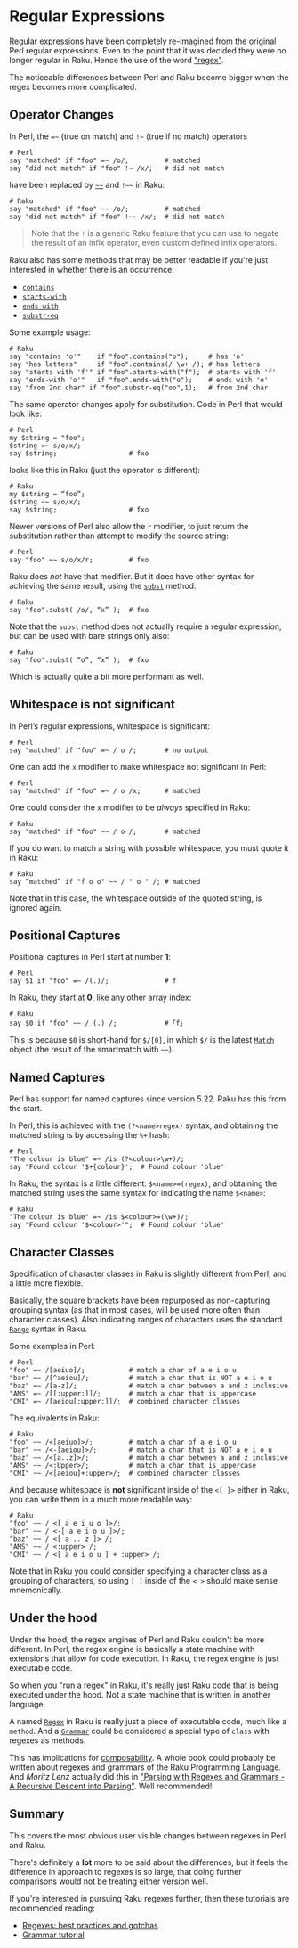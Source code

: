 # Regular Expressions
Regular expressions have been completely re-imagined from the original Perl regular expressions.  Even to the point that it was decided they were no longer regular in Raku.  Hence the use of the word ["regex"](https://docs.raku.org/language/regexes).

The noticeable differences between Perl and Raku become bigger when the regex becomes more complicated.

## Operator Changes
In Perl, the `=~` (true on match) and `!~` (true if no match) operators
```
# Perl
say "matched" if "foo" =~ /o/;         # matched
say “did not match" if "foo" !~ /x/;   # did not match
```
have been replaced by [`~~`](https://docs.raku.org/language/operators#infix_~~) and `!~~` in Raku:
```
# Raku
say "matched" if "foo" ~~ /o/;         # matched
say "did not match" if "foo" !~~ /x/;  # did not match
```
> Note that the `!` is a generic Raku feature that you can use to negate the result of an infix operator, even custom defined infix operators.

Raku also has some methods that may be better readable if you're just interested in whether there is an occurrence:
- [`contains`](https://docs.raku.org/type/Str#method_contains)
- [`starts-with`](https://docs.raku.org/type/Str#method_starts-with)
- [`ends-with`](https://docs.raku.org/type/Str#method_ends-with)
- [`substr-eq`](https://docs.raku.org/type/Str#method_substr-eq)

Some example usage:
```
# Raku
say "contains 'o'"    if "foo".contains("o");     # has 'o'
say "has letters"     if "foo".contains(/ \w+ /); # has letters
say "starts with 'f'" if "foo".starts-with("f");  # starts with 'f'
say "ends-with 'o'"   if "foo".ends-with("o");    # ends with 'o'
say "from 2nd char" if "foo".substr-eq("oo",1);   # from 2nd char
```
The same operator changes apply for substitution. Code in Perl that would look like:
```
# Perl
my $string = "foo";
$string =~ s/o/x/;
say $string;                  # fxo
```
looks like this in Raku (just the operator is different):
```
# Raku
my $string = “foo”;
$string ~~ s/o/x/;
say $string;                  # fxo
```
Newer versions of Perl also allow the `r` modifier, to just return the substitution rather than attempt to modify the source string:
```
# Perl
say "foo" =~ s/o/x/r;         # fxo
```
Raku does *not* have that modifier.  But it does have other syntax for achieving the same result, using the [`subst`](https://docs.raku.org/type/Str#method_subst) method:
```
# Raku
say "foo".subst( /o/, “x” );  # fxo
```
Note that the `subst` method does not actually require a regular expression, but can be used with bare strings only also:
```
# Raku
say "foo".subst( “o”, “x” );  # fxo
```
Which is actually quite a bit more performant as well.

## Whitespace is not significant
In Perl’s regular expressions, whitespace is significant:
```
# Perl
say "matched" if "foo" =~ / o /;       # no output
```
One can add the `x` modifier to make whitespace not significant in Perl:
```
# Perl
say "matched" if "foo" =~ / o /x;      # matched
```
One could consider the `x` modifier to be *always* specified in Raku:
```
# Raku
say "matched" if "foo" ~~ / o /;       # matched
```
If you do want to match a string with possible whitespace, you must quote it in Raku:
```
# Raku
say “matched” if "f o o" ~~ / " o " /; # matched
```
Note that in this case, the whitespace outside of the quoted string, is ignored again.

## Positional Captures
Positional captures in Perl start at number **1**:
```
# Perl
say $1 if "foo" =~ /(.)/;              # f
```
In Raku, they start at **0**, like any other array index:
```
# Raku
say $0 if "foo" ~~ / (.) /;            # ｢f｣
```
This is because `$0` is short-hand for `$/[0]`, in which `$/` is the latest [`Match`](https://docs.raku.org/type/Match) object (the result of the smartmatch with `~~`).

## Named Captures
Perl has support for named captures since version 5.22.  Raku has this from the start.

In Perl, this is achieved with the `(?<name>regex)` syntax, and obtaining the matched string is by accessing the `%+` hash:
```
# Perl
"The colour is blue" =~ /is (?<colour>\w+)/;
say "Found colour '$+{colour}';  # Found colour 'blue'
```
In Raku, the syntax is a little different: `$<name>=(regex)`, and obtaining the matched string uses the same syntax for indicating the name `$<name>`:
```
# Raku
"The colour is blue" =~ /is $<colour>=(\w+)/;
say "Found colour '$<colour>'";  # Found colour 'blue'
```

## Character Classes
Specification of character classes in Raku is slightly different from Perl, and a little more flexible.

Basically, the square brackets have been repurposed as non-capturing grouping syntax (as that in most cases, will be used more often than character classes).  Also indicating ranges of characters uses the standard [`Range`](https://docs.raku.org/type/Range) syntax in Raku.

Some examples in Perl:
```
# Perl
"foo" =~ /[aeiuo]/;           # match a char of a e i o u
"bar" =~ /[^aeiou]/;          # match a char that is NOT a e i o u
"baz" =~ /[a-z]/;             # match a char between a and z inclusive
"AMS" =~ /[[:upper:]]/;       # match a char that is uppercase
"CMI" =~ /[aeiou[:upper:]]/;  # combined character classes
```
The equivalents in Raku:
```
# Raku
"foo" ~~ /<[aeiuo]>/;         # match a char of a e i o u
"bar" ~~ /<-[aeiou]>/;        # match a char that is NOT a e i o u
"baz" ~~ /<[a..z]>/;          # match a char between a and z inclusive
"AMS" ~~ /<:Upper>/;          # match a char that is uppercase
"CMI" ~~ /<[aeiou]+:upper>/;  # combined character classes
```
And because whitespace is **not** significant inside of the `<[ ]>` either in Raku, you can write them in a much more readable way:
```
# Raku
"foo" ~~ / <[ a e i u o ]>/;
"bar" ~~ / <-[ a e i o u ]>/;
"baz" ~~ / <[ a .. z ]> /;
"AMS" ~~ / <:upper> /;
"CMI" ~~ / <[ a e i o u ] + :upper> /;
```
Note that in Raku you could consider specifying a character class as a grouping of characters, so using `[ ]` inside of the `< >` should make sense mnemonically.

## Under the hood
Under the hood, the regex engines of Perl and Raku couldn't be more different.  In Perl, the regex engine is basically a state machine with extensions that allow for code execution.  In Raku, the regex engine is just executable code.

So when you "run a regex" in Raku, it's really just Raku code that is being executed under the hood.  Not a state machine that is written in another language.

A named [`Regex`](https://docs.raku.org/type/Regex) in Raku is really just a piece of executable code, much like a `method`.  And a [`Grammar`](https://docs.raku.org/language/grammar_tutorial) could be considered a special type of `class` with regexes as methods.

This has implications for [composability](https://en.wikipedia.org/wiki/Composability).  A whole book could probably be written about regexes and grammars of the Raku Programming Language.  And *Moritz Lenz* actually did this in ["Parsing with Regexes and Grammars - A Recursive Descent into Parsing"](https://www.amazon.com/Parsing-Perl-Regexes-Grammars-Recursive/dp/1484232275).  Well recommended!

## Summary
This covers the most obvious user visible changes between regexes in Perl and Raku.

There's definitely a **lot** more to be said about the differences, but it feels the difference in approach to regexes is so large, that doing further comparisons would not be treating either version well.

If you're interested in pursuing Raku regexes further, then these tutorials are recommended reading:
- [Regexes: best practices and gotchas](https://docs.raku.org/language/regexes-best-practices)
- [Grammar tutorial](https://docs.raku.org/language/grammar_tutorial)
